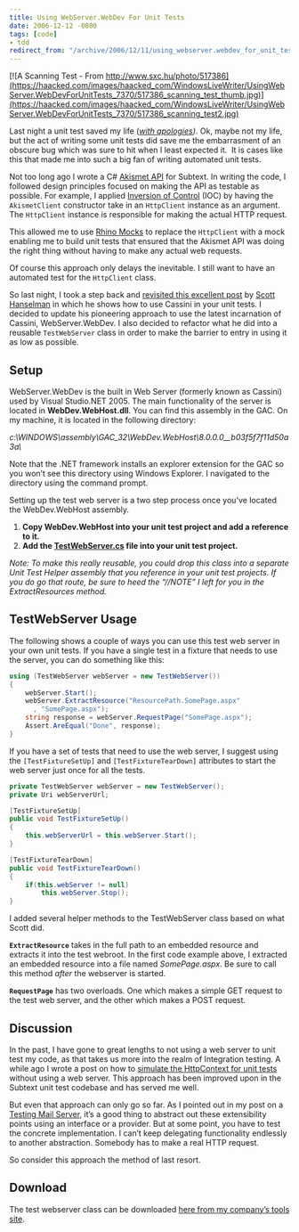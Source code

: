 ```yaml
---
title: Using WebServer.WebDev For Unit Tests
date: 2006-12-12 -0800
tags: [code]
- tdd
redirect_from: "/archive/2006/12/11/using_webserver.webdev_for_unit_tests.aspx/"
---
```


[![A Scanning Test - From
http://www.sxc.hu/photo/517386](https://haacked.com/images/haacked_com/WindowsLiveWriter/UsingWebServer.WebDevForUnitTests_7370/517386_scanning_test_thumb.jpg)](https://haacked.com/images/haacked_com/WindowsLiveWriter/UsingWebServer.WebDevForUnitTests_7370/517386_scanning_test2.jpg)

Last night a unit test saved my life (*[with
apologies](http://en.wikipedia.org/wiki/Last_Night_a_DJ_Saved_My_Life_(song) "Last Night A DJ Saved My Life"))*.
Ok, maybe not my life, but the act of writing some unit tests did save
me the embarrasment of an obscure bug which was sure to hit when I least
expected it.  It is cases like this that made me into such a big fan of
writing automated unit tests.

Not too long ago I wrote a C# [Akismet
API](https://haacked.com/archive/2006/09/26/Subtext_Akismet_API.aspx "Subtext Akismet API")
for Subtext. In writing the code, I followed design principles focused
on making the API as testable as possible. For example, I applied
[Inversion of
Control](http://www.martinfowler.com/articles/injection.html "Inversion of Control")
(IOC) by having the `AkismetClient` constructor take in an `HttpClient`
instance as an argument. The `HttpClient` instance is responsible for
making the actual HTTP request.

This allowed me to use [Rhino
Mocks](http://www.ayende.com/projects/rhino-mocks.aspx "Rhino Mocks") to
replace the `HttpClient` with a mock enabling me to build unit
tests that ensured that the Akismet API was doing the right thing
without having to make any actual web requests.

Of course this approach only delays the inevitable. I still want to have
an automated test for the `HttpClient` class.

So last night, I took a step back and [revisited this excellent
post](http://www.hanselman.com/blog/NUnitUnitTestingOfASPNETPagesBaseClassesControlsAndOtherWidgetryUsingCassiniASPNETWebMatrixVisualStudioWebDeveloper.aspx "NUnit Unit Testing of ASP.NET Pages")
by [Scott
Hanselman](http://www.hanselman.com/blog/ "Scott Hanselman’s Blog") in
which he shows how to use Cassini in your unit tests. I decided to
update his pioneering approach to use the latest incarnation of Cassini,
WebServer.WebDev. I also decided to refactor what he did into a reusable
`TestWebServer` class in order to make the barrier to entry in using it
as low as possible.

Setup
-----

WebServer.WebDev is the built in Web Server (formerly known as Cassini)
used by Visual Studio.NET 2005. The main functionality of the server is
located in **WebDev.WebHost.dll**. You can find this assembly in the
GAC. On my machine, it is located in the following directory:

*c:\\WINDOWS\\assembly\\GAC\_32\\WebDev.WebHost\\8.0.0.0\_\_b03f5f7f11d50a3a\\*

Note that the .NET framework installs an explorer extension for the GAC
so you won’t see this directory using Windows Explorer. I navigated to
the directory using the command prompt.

Setting up the test web server is a two step process once you’ve located
the WebDev.WebHost assembly.

1.  **Copy WebDev.WebHost into your unit test project and add a
    reference to it.**
2.  **Add the
    [TestWebServer.cs](http://www.koders.com/csharp/fidD413C8AD118C221918653F02B78C85894EB55263.aspx?s=smtp+server "TestWebServer.cs class")
    file into your unit test project.**

*Note: To make this really reusable, you could drop this class into a
separate Unit Test Helper assembly that you reference in your unit test
projects. If you do go that route, be sure to heed the “//NOTE” I left
for you in the ExtractResources method.*

TestWebServer Usage
-------------------

The following shows a couple of ways you can use this test web server in
your own unit tests. If you have a single test in a fixture that needs
to use the server, you can do something like this:

```csharp
using (TestWebServer webServer = new TestWebServer())
{
    webServer.Start();
    webServer.ExtractResource("ResourcePath.SomePage.aspx"
      , "SomePage.aspx");
    string response = webServer.RequestPage("SomePage.aspx");
    Assert.AreEqual("Done", response);
}
```

If you have a set of tests that need to use the web server, I suggest
using the `[TestFixtureSetUp]` and `[TestFixtureTearDown]` attributes to
start the web server just once for all the tests.

```csharp
private TestWebServer webServer = new TestWebServer();
private Uri webServerUrl;

[TestFixtureSetUp]
public void TestFixtureSetUp()
{
    this.webServerUrl = this.webServer.Start();
}

[TestFixtureTearDown]
public void TestFixtureTearDown()
{
    if(this.webServer != null)
        this.webServer.Stop();
}
```

I added several helper methods to the TestWebServer class based on what
Scott did.

**`ExtractResource`** takes in the full path to an embedded resource and
extracts it into the test webroot. In the first code example above, I
extracted an embedded resource into a file named *SomePage.aspx*. Be
sure to call this method *after* the webserver is started.

**`RequestPage`** has two overloads. One which makes a simple GET
request to the test web server, and the other which makes a POST
request.

Discussion
----------

In the past, I have gone to great lengths to not using a web server to
unit test my code, as that takes us more into the realm of Integration
testing. A while ago I wrote a post on how to [simulate the HttpContext
for unit
tests](https://haacked.com/archive/2005/06/11/Simulating_HttpContext.aspx "Simulating HttpContext")
without using a web server. This approach has been improved upon in the
Subtext unit test codebase and has served me well.

But even that approach can only go so far. As I pointed out in my post
on a [Testing Mail
Server](https://haacked.com/archive/2006/05/30/ATestingMailServerForUnitTestingEmailFunctionality.aspx "Testing Mail Server"),
it’s a good thing to abstract out these extensibility points using an
interface or a provider. But at some point, you have to test the
concrete implementation. I can’t keep delegating functionality endlessly
to another abstraction. Somebody has to make a real HTTP request.

So consider this approach the method of last resort.

Download
--------

The test webserver class can be downloaded [here from my company’s tools
site](http://tools.veloc-it.com/tabid/58/grm2id/21/Default.aspx "Web Server for UnitTesting").

